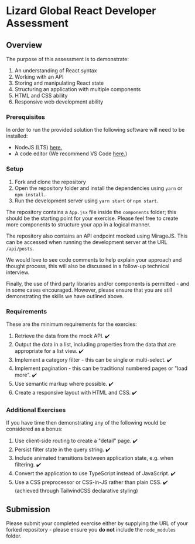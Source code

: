 # Lizard Global React Developer Assessment

## Overview

The purpose of this assessment is to demonstrate:

1. An understanding of React syntax
2. Working with an API
3. Storing and manipulating React state
4. Structuring an application with multiple components
5. HTML and CSS ability
6. Responsive web development ability

### Prerequisites

In order to run the provided solution the following software will need to be installed:

- NodeJS (LTS) [here.](https://nodejs.org/en/)
- A code editor (We recommend VS Code [here.](https://code.visualstudio.com/))

### Setup

1. Fork and clone the repository
2. Open the repository folder and install the dependencies using `yarn` or `npm install`.
3. Run the development server using `yarn start` or `npm start`.

The repository contains a `App.jsx` file inside the `components` folder; this should be the starting point for your exercise. Please feel free to create more components to structure your app in a logical manner.

The repository also contains an API endpoint mocked using MirageJS. This can be accessed when running the development server at the URL `/api/posts`.

We would love to see code comments to help explain your approach and thought process, this will also be discussed in a follow-up technical interview.

Finally, the use of third party libraries and/or components is permitted - and in some cases encouraged. However, please ensure that you are still demonstrating the skills we have outlined above.

### Requirements

These are the minimum requirements for the exercies:

1. Retrieve the data from the mock API. ✔️
1. Output the data in a list, including properties from the data that are appropriate for a list view. ✔️
1. Implement a category filter - this can be single or multi-select. ✔️
1. Implement pagination - this can be traditional numbered pages or "load more". ✔️
1. Use semantic markup where possible. ✔️
1. Create a responsive layout with HTML and CSS. ✔️

### Additional Exercises

If you have time then demonstrating any of the following would be considered as a bonus:

1. Use client-side routing to create a "detail" page. ✔️
1. Persist filter state in the query string. ✔️
1. Include animated transitions between application state, e.g. when filtering. ✔️
1. Convert the application to use TypeScript instead of JavaScript. ✔️
1. Use a CSS preprocessor or CSS-in-JS rather than plain CSS. ✔️ (achieved through TailwindCSS declarative styling)

## Submission

Please submit your completed exercise either by supplying the URL of your forked repository - please ensure you **do not** include the `node_modules` folder.
